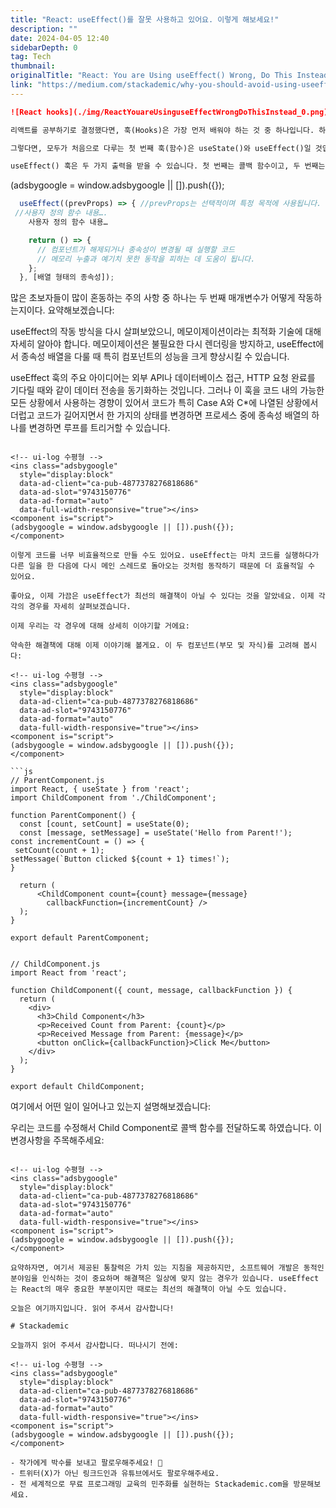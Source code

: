 ```yaml
---
title: "React: useEffect()를 잘못 사용하고 있어요. 이렇게 해보세요!"
description: ""
date: 2024-04-05 12:40
sidebarDepth: 0
tag: Tech
thumbnail: 
originalTitle: "React: You are Using useEffect() Wrong, Do This Instead"
link: "https://medium.com/stackademic/why-you-should-avoid-using-useeffect-hook-in-react-and-what-to-do-instead-740660e33420"
---
```



```markdown
![React hooks](./img/ReactYouareUsinguseEffectWrongDoThisInstead_0.png)

리액트를 공부하기로 결정했다면, 훅(Hooks)은 가장 먼저 배워야 하는 것 중 하나입니다. 하지만 훅을 사용하는 것에 대해 처음에는 당황스러울 수도 있습니다. 훅은 리액트의 필수 요소로, 첫 번째 몇 버전의 리액트에서 발생한 여러 문제를 해결하기 위해 만들어졌습니다. 리액트는 렌더링이 컴포넌트의 라이프사이클 함수 내에서 모두 수행되던 시절이 있었는데, 그런 문제들을 해결하고자 만들어진 것이죠.

그렇다면, 모두가 처음으로 다루는 첫 번째 훅(함수)은 useState()와 useEffect()일 것입니다. useState()는 상태 관리와 컴포넌트가 다시 렌더링되어야 하는 시점을 제어하는 데 사용됩니다. 반면 useEffect()는 위에서 언급한 라이프사이클 함수와 약간 유사한 방식으로 동작합니다.

useEffect() 훅은 두 가지 출력을 받을 수 있습니다. 첫 번째는 콜백 함수이고, 두 번째는 선택적으로 이 훅이 언제 호출되어야 하는지 정의합니다.
```

<!-- ui-log 수평형 -->
<ins class="adsbygoogle"
  style="display:block"
  data-ad-client="ca-pub-4877378276818686"
  data-ad-slot="9743150776"
  data-ad-format="auto"
  data-full-width-responsive="true"></ins>
<component is="script">
(adsbygoogle = window.adsbygoogle || []).push({});
</component>

```js
  useEffect((prevProps) => { //prevProps는 선택적이며 특정 목적에 사용됩니다. 라이프사이클 함수와 비교될 때 어떻게 작동하는지 확인하십시오.
 //사용자 정의 함수 내용….
    사용자 정의 함수 내용…

    return () => {
      // 컴포넌트가 해제되거나 종속성이 변경될 때 실행할 코드
      // 메모리 누출과 예기치 못한 동작을 피하는 데 도움이 됩니다.
    };
  }, [배열 형태의 종속성]);
```

많은 초보자들이 많이 혼동하는 주의 사항 중 하나는 두 번째 매개변수가 어떻게 작동하는지이다. 요약해보겠습니다:

useEffect의 작동 방식을 다시 살펴보았으니, 메모이제이션이라는 최적화 기술에 대해 자세히 알아야 합니다. 메모이제이션은 불필요한 다시 렌더링을 방지하고, useEffect에서 종속성 배열을 다룰 때 특히 컴포넌트의 성능을 크게 향상시킬 수 있습니다.

useEffect 훅의 주요 아이디어는 외부 API나 데이터베이스 접근, HTTP 요청 완료를 기다릴 때와 같이 데이터 전송을 동기화하는 것입니다. 그러나 이 훅을 코드 내의 가능한 모든 상황에서 사용하는 경향이 있어서 코드가 특히 Case A와 C*에 나열된 상황에서 더럽고 코드가 길어지면서 한 가지의 상태를 변경하면 프로세스 중에 종속성 배열의 하나를 변경하면 루프를 트리거할 수 있습니다.
```

<!-- ui-log 수평형 -->
<ins class="adsbygoogle"
  style="display:block"
  data-ad-client="ca-pub-4877378276818686"
  data-ad-slot="9743150776"
  data-ad-format="auto"
  data-full-width-responsive="true"></ins>
<component is="script">
(adsbygoogle = window.adsbygoogle || []).push({});
</component>

이렇게 코드를 너무 비효율적으로 만들 수도 있어요. useEffect는 마치 코드를 실행하다가 다른 일을 한 다음에 다시 메인 스레드로 돌아오는 것처럼 동작하기 때문에 더 효율적일 수 있어요.

좋아요, 이제 가끔은 useEffect가 최선의 해결책이 아닐 수 있다는 것을 알았네요. 이제 각각의 경우를 자세히 살펴보겠습니다.

이제 우리는 각 경우에 대해 상세히 이야기할 거에요:

약속한 해결책에 대해 이제 이야기해 볼게요. 이 두 컴포넌트(부모 및 자식)를 고려해 봅시다:

<!-- ui-log 수평형 -->
<ins class="adsbygoogle"
  style="display:block"
  data-ad-client="ca-pub-4877378276818686"
  data-ad-slot="9743150776"
  data-ad-format="auto"
  data-full-width-responsive="true"></ins>
<component is="script">
(adsbygoogle = window.adsbygoogle || []).push({});
</component>

```js
// ParentComponent.js
import React, { useState } from 'react';
import ChildComponent from './ChildComponent';

function ParentComponent() {
  const [count, setCount] = useState(0);
  const [message, setMessage] = useState('Hello from Parent!');
const incrementCount = () => {
 setCount(count + 1);
setMessage(`Button clicked ${count + 1} times!`);
}

  return (
      <ChildComponent count={count} message={message} 
        callbackFunction={incrementCount} />
  );
}

export default ParentComponent;


// ChildComponent.js
import React from 'react';

function ChildComponent({ count, message, callbackFunction }) {
  return (
    <div>
      <h3>Child Component</h3>
      <p>Received Count from Parent: {count}</p>
      <p>Received Message from Parent: {message}</p>
      <button onClick={callbackFunction}>Click Me</button>
    </div>
  );
}

export default ChildComponent;
```

여기에서 어떤 일이 일어나고 있는지 설명해보겠습니다:

우리는 코드를 수정해서 Child Component로 콜백 함수를 전달하도록 하였습니다. 이 변경사항을 주목해주세요:
```  

<!-- ui-log 수평형 -->
<ins class="adsbygoogle"
  style="display:block"
  data-ad-client="ca-pub-4877378276818686"
  data-ad-slot="9743150776"
  data-ad-format="auto"
  data-full-width-responsive="true"></ins>
<component is="script">
(adsbygoogle = window.adsbygoogle || []).push({});
</component>

요약하자면, 여기서 제공된 통찰력은 가치 있는 지침을 제공하지만, 소프트웨어 개발은 동적인 분야임을 인식하는 것이 중요하며 해결책은 일상에 맞지 않는 경우가 있습니다. useEffect는 React의 매우 중요한 부분이지만 때로는 최선의 해결책이 아닐 수도 있습니다.

오늘은 여기까지입니다. 읽어 주셔서 감사합니다!

# Stackademic

오늘까지 읽어 주셔서 감사합니다. 떠나시기 전에:

<!-- ui-log 수평형 -->
<ins class="adsbygoogle"
  style="display:block"
  data-ad-client="ca-pub-4877378276818686"
  data-ad-slot="9743150776"
  data-ad-format="auto"
  data-full-width-responsive="true"></ins>
<component is="script">
(adsbygoogle = window.adsbygoogle || []).push({});
</component>

- 작가에게 박수를 보내고 팔로우해주세요! 👏
- 트위터(X)가 아닌 링크드인과 유튜브에서도 팔로우해주세요.
- 전 세계적으로 무료 프로그래밍 교육의 민주화를 실현하는 Stackademic.com을 방문해보세요.